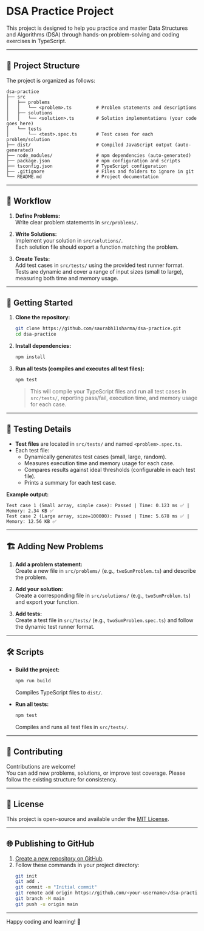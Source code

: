 # DSA Practice Project

This project is designed to help you practice and master Data Structures and Algorithms (DSA) through hands-on problem-solving and coding exercises in TypeScript.

---

## 📁 Project Structure

The project is organized as follows:

```
dsa-practice
├── src
│   ├── problems
│   │   └── <problem>.ts         # Problem statements and descriptions
│   ├── solutions
│   │   └── <solution>.ts        # Solution implementations (your code goes here)
│   └── tests
│       └── <test>.spec.ts       # Test cases for each problem/solution
├── dist/                        # Compiled JavaScript output (auto-generated)
├── node_modules/                # npm dependencies (auto-generated)
├── package.json                 # npm configuration and scripts
├── tsconfig.json                # TypeScript configuration
├── .gitignore                   # Files and folders to ignore in git
└── README.md                    # Project documentation
```

---

## 📝 Workflow

1. **Define Problems:**  
   Write clear problem statements in `src/problems/`.

2. **Write Solutions:**  
   Implement your solution in `src/solutions/`.  
   Each solution file should export a function matching the problem.

3. **Create Tests:**  
   Add test cases in `src/tests/` using the provided test runner format.  
   Tests are dynamic and cover a range of input sizes (small to large), measuring both time and memory usage.

---

## 🚀 Getting Started

1. **Clone the repository:**
   ```sh
   git clone https://github.com/saurabh11sharma/dsa-practice.git
   cd dsa-practice
   ```

2. **Install dependencies:**
   ```sh
   npm install
   ```

3. **Run all tests (compiles and executes all test files):**
   ```sh
   npm test
   ```

   > This will compile your TypeScript files and run all test cases in `src/tests/`, reporting pass/fail, execution time, and memory usage for each case.

---

## 🧪 Testing Details

- **Test files** are located in `src/tests/` and named `<problem>.spec.ts`.
- Each test file:
  - Dynamically generates test cases (small, large, random).
  - Measures execution time and memory usage for each case.
  - Compares results against ideal thresholds (configurable in each test file).
  - Prints a summary for each test case.

**Example output:**
```
Test case 1 (Small array, simple case): Passed | Time: 0.123 ms ✅ | Memory: 2.34 KB ✅
Test case 2 (Large array, size=100000): Passed | Time: 5.678 ms ✅ | Memory: 12.56 KB ✅
```

---

## 🏗️ Adding New Problems

1. **Add a problem statement:**  
   Create a new file in `src/problems/` (e.g., `twoSumProblem.ts`) and describe the problem.

2. **Add your solution:**  
   Create a corresponding file in `src/solutions/` (e.g., `twoSumProblem.ts`) and export your function.

3. **Add tests:**  
   Create a test file in `src/tests/` (e.g., `twoSumProblem.spec.ts`) and follow the dynamic test runner format.

---

## 🛠️ Scripts

- **Build the project:**  
  ```sh
  npm run build
  ```
  Compiles TypeScript files to `dist/`.

- **Run all tests:**  
  ```sh
  npm test
  ```
  Compiles and runs all test files in `src/tests/`.

---

## 🤝 Contributing

Contributions are welcome!  
You can add new problems, solutions, or improve test coverage. Please follow the existing structure for consistency.

---

## 📄 License

This project is open-source and available under the [MIT License](LICENSE).

---

## 🌐 Publishing to GitHub

1. [Create a new repository on GitHub](https://github.com/new).
2. Follow these commands in your project directory:
   ```sh
   git init
   git add .
   git commit -m "Initial commit"
   git remote add origin https://github.com/<your-username>/dsa-practice.git
   git branch -M main
   git push -u origin main
   ```

---

Happy coding and learning! 🚀
